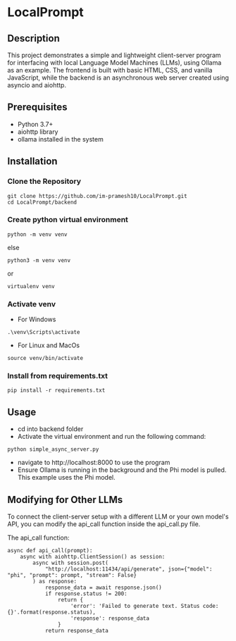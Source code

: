# LocalPrompt

## Description
This project demonstrates a simple and lightweight client-server program for interfacing with local Language Model Machines (LLMs), using Ollama as an example. The frontend is built with basic HTML, CSS, and vanilla JavaScript, while the backend is an asynchronous web server created using asyncio and aiohttp.

## Prerequisites
- Python 3.7+
- aiohttp library
- ollama installed in the system

## Installation
### Clone the Repository

```
git clone https://github.com/im-pramesh10/LocalPrompt.git
cd LocalPrompt/backend
```
### Create python virtual environment
```
python -m venv venv
```
else
```
python3 -m venv venv
```
or
```
virtualenv venv
```

### Activate venv
- For Windows
```
.\venv\Scripts\activate
```
- For Linux and MacOs
```
source venv/bin/activate
```
### Install from requirements.txt
```
pip install -r requirements.txt
```

## Usage
- cd into backend folder
- Activate the virtual environment and run the following command:
```
python simple_async_server.py
```
- navigate to http://localhost:8000 to use the program
- Ensure Ollama is running in the background and the Phi model is pulled. This example uses the Phi model.

## Modifying for Other LLMs
To connect the client-server setup with a different LLM or your own model's API, you can modify the api_call function inside the api_call.py file.

The api_call function:
```
async def api_call(prompt):
    async with aiohttp.ClientSession() as session:
        async with session.post(
            "http://localhost:11434/api/generate", json={"model": "phi", "prompt": prompt, "stream": False}
        ) as response:
            response_data = await response.json()
            if response.status != 200:
                return {
                    'error': 'Failed to generate text. Status code: {}'.format(response.status),
                    'response': response_data
                }
            return response_data

```